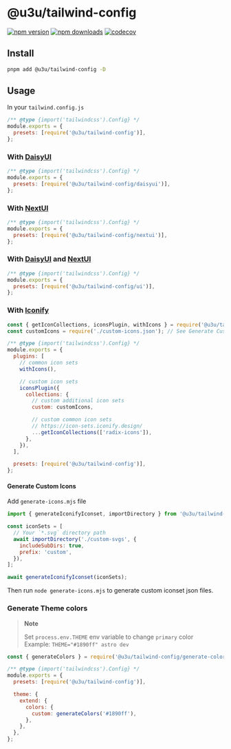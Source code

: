 # @u3u/tailwind-config

[![npm version](https://badgen.net/npm/v/@u3u/tailwind-config)](https://npm.im/@u3u/tailwind-config) [![npm downloads](https://badgen.net/npm/dm/@u3u/tailwind-config)](https://npm.im/@u3u/tailwind-config) [![codecov](https://codecov.io/gh/u3u/@u3u/tailwind-config/graph/badge.svg)](https://codecov.io/gh/u3u/@u3u/tailwind-config)

## Install

```sh
pnpm add @u3u/tailwind-config -D
```

## Usage

In your `tailwind.config.js`

```js
/** @type {import('tailwindcss').Config} */
module.exports = {
  presets: [require('@u3u/tailwind-config')],
};
```

### With [DaisyUI](https://daisyui.com/)

```js
/** @type {import('tailwindcss').Config} */
module.exports = {
  presets: [require('@u3u/tailwind-config/daisyui')],
};
```

### With [NextUI](https://nextui.org)

```js
/** @type {import('tailwindcss').Config} */
module.exports = {
  presets: [require('@u3u/tailwind-config/nextui')],
};
```

### With [DaisyUI](https://daisyui.com/) and [NextUI](https://nextui.org/)

```js
/** @type {import('tailwindcss').Config} */
module.exports = {
  presets: [require('@u3u/tailwind-config/ui')],
};
```

### With [Iconify](https://iconify.design/)

```js
const { getIconCollections, iconsPlugin, withIcons } = require('@u3u/tailwind-config/icons');
const customIcons = require('./custom-icons.json'); // See Generate Custom Icons

/** @type {import('tailwindcss').Config} */
module.exports = {
  plugins: [
    // common icon sets
    withIcons(),

    // custom icon sets
    iconsPlugin({
      collections: {
        // custom additional icon sets
        custom: customIcons,

        // custom common icon sets
        // https://icon-sets.iconify.design/
        ...getIconCollections(['radix-icons']),
      },
    }),
  ],

  presets: [require('@u3u/tailwind-config')],
};
```

#### Generate Custom Icons

Add `generate-icons.mjs` file

```js
import { generateIconifyIconset, importDirectory } from '@u3u/tailwind-config/generate-iconify-iconset';

const iconSets = [
  // Your `*.svg` directory path
  await importDirectory('./custom-svgs', {
    includeSubDirs: true,
    prefix: 'custom',
  }),
];

await generateIconifyIconset(iconSets);
```

Then run `node generate-icons.mjs` to generate custom iconset json files.

### Generate Theme colors

> **Note**
>
> Set `process.env.THEME` env variable to change `primary` color  
> Example: `THEME="#1890ff" astro dev`

```js
const { generateColors } = require('@u3u/tailwind-config/generate-colors');

/** @type {import('tailwindcss').Config} */
module.exports = {
  presets: [require('@u3u/tailwind-config')],

  theme: {
    extend: {
      colors: {
        custom: generateColors('#1890ff'),
      },
    },
  },
};
```
